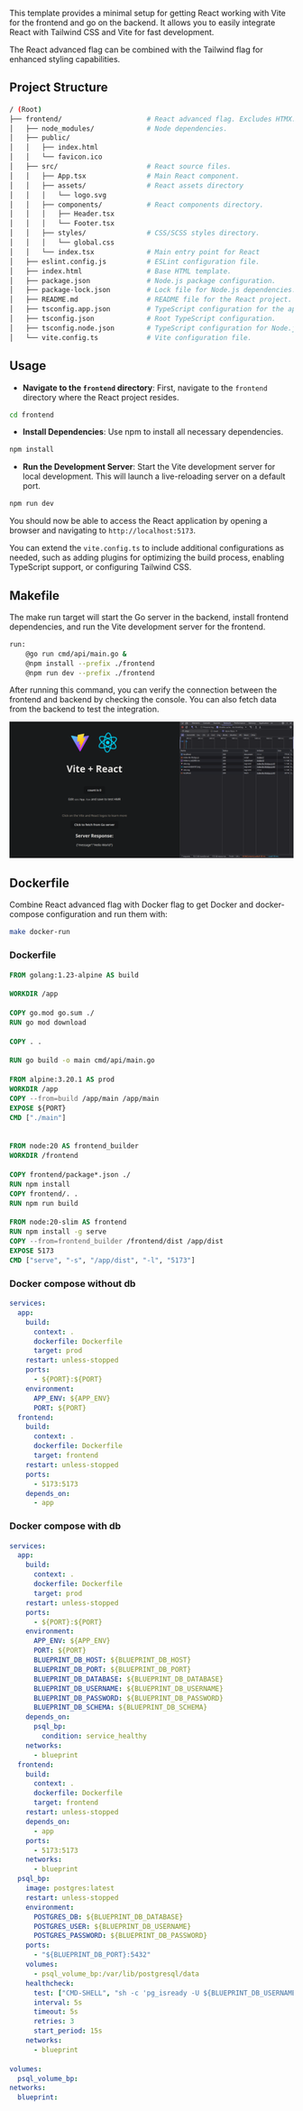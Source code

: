 This template provides a minimal setup for getting React working with Vite for the frontend and go on the backend. It allows you to easily integrate React with Tailwind CSS and Vite for fast development.

The React advanced flag can be combined with the Tailwind flag for enhanced styling capabilities.

## Project Structure

```bash
/ (Root)
├── frontend/                     # React advanced flag. Excludes HTMX.
│   ├── node_modules/             # Node dependencies.
│   ├── public/
│   │   ├── index.html
│   │   └── favicon.ico
│   ├── src/                      # React source files.
│   │   ├── App.tsx               # Main React component.
│   │   ├── assets/               # React assets directory
│   │   │   └── logo.svg
│   │   ├── components/           # React components directory.
│   │   │   ├── Header.tsx
│   │   │   └── Footer.tsx
│   │   ├── styles/               # CSS/SCSS styles directory.
│   │   │   └── global.css
│   │   └── index.tsx             # Main entry point for React
│   ├── eslint.config.js          # ESLint configuration file.
│   ├── index.html                # Base HTML template.
│   ├── package.json              # Node.js package configuration.
│   ├── package-lock.json         # Lock file for Node.js dependencies.
│   ├── README.md                 # README file for the React project.
│   ├── tsconfig.app.json         # TypeScript configuration for the app.
│   ├── tsconfig.json             # Root TypeScript configuration.
│   ├── tsconfig.node.json        # TypeScript configuration for Node.js.
│   └── vite.config.ts            # Vite configuration file.
```

## Usage

- **Navigate to the `frontend` directory**:
   First, navigate to the `frontend` directory where the React project resides.

```bash
cd frontend
```

- **Install Dependencies**:
   Use npm to install all necessary dependencies.

```bash
npm install
```

- **Run the Development Server**:
   Start the Vite development server for local development. This will launch a live-reloading server on a default port.

```bash
npm run dev
```

   You should now be able to access the React application by opening a browser and navigating to `http://localhost:5173`.


You can extend the `vite.config.ts` to include additional configurations as needed, such as adding plugins for optimizing the build process, enabling TypeScript support, or configuring Tailwind CSS.

## Makefile

The make run target will start the Go server in the backend, install frontend dependencies, and run the Vite development server for the frontend.

```bash
run:
	@go run cmd/api/main.go &
	@npm install --prefix ./frontend
	@npm run dev --prefix ./frontend
```

After running this command, you can verify the connection between the frontend and backend by checking the console. You can also fetch data from the backend to test the integration.

![React](../public/react.png)

## Dockerfile

Combine React advanced flag with Docker flag to get Docker and docker-compose configuration and run them with:

```bash
make docker-run
```

### Dockerfile

```dockerfile
FROM golang:1.23-alpine AS build

WORKDIR /app

COPY go.mod go.sum ./
RUN go mod download

COPY . .

RUN go build -o main cmd/api/main.go

FROM alpine:3.20.1 AS prod
WORKDIR /app
COPY --from=build /app/main /app/main
EXPOSE ${PORT}
CMD ["./main"]


FROM node:20 AS frontend_builder
WORKDIR /frontend

COPY frontend/package*.json ./
RUN npm install
COPY frontend/. .
RUN npm run build

FROM node:20-slim AS frontend
RUN npm install -g serve
COPY --from=frontend_builder /frontend/dist /app/dist
EXPOSE 5173
CMD ["serve", "-s", "/app/dist", "-l", "5173"]
```

### Docker compose without db

```yaml
services:
  app:
    build:
      context: .
      dockerfile: Dockerfile
      target: prod
    restart: unless-stopped
    ports:
      - ${PORT}:${PORT}
    environment:
      APP_ENV: ${APP_ENV}
      PORT: ${PORT}
  frontend:
    build:
      context: .
      dockerfile: Dockerfile
      target: frontend
    restart: unless-stopped
    ports:
      - 5173:5173
    depends_on:
      - app
```

### Docker compose with db

```yaml
services:
  app:
    build:
      context: .
      dockerfile: Dockerfile
      target: prod
    restart: unless-stopped
    ports:
      - ${PORT}:${PORT}
    environment:
      APP_ENV: ${APP_ENV}
      PORT: ${PORT}
      BLUEPRINT_DB_HOST: ${BLUEPRINT_DB_HOST}
      BLUEPRINT_DB_PORT: ${BLUEPRINT_DB_PORT}
      BLUEPRINT_DB_DATABASE: ${BLUEPRINT_DB_DATABASE}
      BLUEPRINT_DB_USERNAME: ${BLUEPRINT_DB_USERNAME}
      BLUEPRINT_DB_PASSWORD: ${BLUEPRINT_DB_PASSWORD}
      BLUEPRINT_DB_SCHEMA: ${BLUEPRINT_DB_SCHEMA}
    depends_on:
      psql_bp:
        condition: service_healthy
    networks:
      - blueprint
  frontend:
    build:
      context: .
      dockerfile: Dockerfile
      target: frontend
    restart: unless-stopped
    depends_on:
      - app
    ports:
      - 5173:5173
    networks:
      - blueprint
  psql_bp:
    image: postgres:latest
    restart: unless-stopped
    environment:
      POSTGRES_DB: ${BLUEPRINT_DB_DATABASE}
      POSTGRES_USER: ${BLUEPRINT_DB_USERNAME}
      POSTGRES_PASSWORD: ${BLUEPRINT_DB_PASSWORD}
    ports:
      - "${BLUEPRINT_DB_PORT}:5432"
    volumes:
      - psql_volume_bp:/var/lib/postgresql/data
    healthcheck:
      test: ["CMD-SHELL", "sh -c 'pg_isready -U ${BLUEPRINT_DB_USERNAME} -d ${BLUEPRINT_DB_DATABASE}'"]
      interval: 5s
      timeout: 5s
      retries: 3
      start_period: 15s
    networks:
      - blueprint

volumes:
  psql_volume_bp:
networks:
  blueprint:
```
